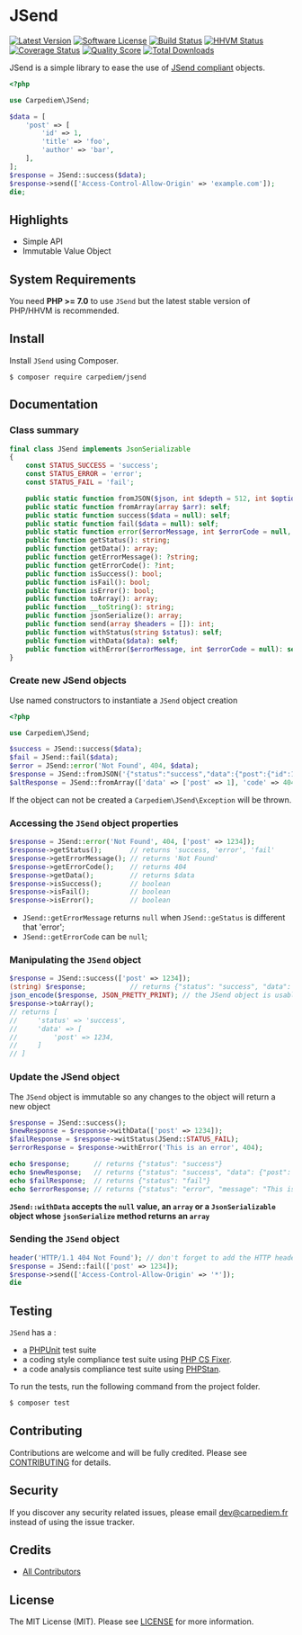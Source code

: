 JSend
==========

[![Latest Version](https://img.shields.io/github/release/carpediem/jsend.svg?style=flat-square)](https://github.com/carpediem/jsend/releases)
[![Software License](https://img.shields.io/badge/license-MIT-brightgreen.svg?style=flat-square)](LICENSE.md)
[![Build Status](https://img.shields.io/travis/carpediem/JSend/master.svg?style=flat-square)](https://travis-ci.org/carpediem/JSend)
[![HHVM Status](https://img.shields.io/hhvm/carpediem/jsend.svg?style=flat-square)](http://hhvm.h4cc.de/package/carpediem/jsend)
[![Coverage Status](https://img.shields.io/scrutinizer/coverage/g/carpediem/jsend.svg?style=flat-square)](https://scrutinizer-ci.com/g/carpediem/jsend/code-structure)
[![Quality Score](https://img.shields.io/scrutinizer/g/carpediem/jsend.svg?style=flat-square)](https://scrutinizer-ci.com/g/carpediem/jsend)
[![Total Downloads](https://img.shields.io/packagist/dt/carpediem/jsend.svg?style=flat-square)](https://packagist.org/packages/carpediem/jsend)

JSend is a simple library to ease the use of [JSend compliant](https://labs.omniti.com/labs/jsend) objects.

```php
<?php

use Carpediem\JSend;

$data = [
    'post' => [
        'id' => 1,
        'title' => 'foo',
        'author' => 'bar',
    ],
];
$response = JSend::success($data);
$response->send(['Access-Control-Allow-Origin' => 'example.com']);
die;
```

Highlights
-------

* Simple API
* Immutable Value Object

System Requirements
-------

You need **PHP >= 7.0** to use `JSend` but the latest stable version of PHP/HHVM is recommended.

Install
-------

Install `JSend` using Composer.

```
$ composer require carpediem/jsend
```

Documentation
-------

### Class summary

```php
final class JSend implements JsonSerializable
{
    const STATUS_SUCCESS = 'success';
    const STATUS_ERROR = 'error';
    const STATUS_FAIL = 'fail';

    public static function fromJSON($json, int $depth = 512, int $options = 0): self;
    public static function fromArray(array $arr): self;
    public static function success($data = null): self;
    public static function fail($data = null): self;
    public static function error($errorMessage, int $errorCode = null, $data = null): self;
    public function getStatus(): string;
    public function getData(): array;
    public function getErrorMessage(): ?string;
    public function getErrorCode(): ?int;
    public function isSuccess(): bool;
    public function isFail(): bool;
    public function isError(): bool;
    public function toArray(): array;
    public function __toString(): string;
    public function jsonSerialize(): array;
    public function send(array $headers = []): int;
    public function withStatus(string $status): self;
    public function withData($data): self;
    public function withError($errorMessage, int $errorCode = null): self;
}
```

### Create new JSend objects

Use named constructors to instantiate a `JSend` object creation

```php
<?php

use Carpediem\JSend;

$success = JSend::success($data);
$fail = JSend::fail($data);
$error = JSend::error('Not Found', 404, $data);
$response = JSend::fromJSON('{"status":"success","data":{"post":{"id":1,"title":"foo","author":"bar"}}}');
$altResponse = JSend::fromArray(['data' => ['post' => 1], 'code' => 404, 'message' => 'Post not Found']);
```

If the object can not be created a `Carpediem\JSend\Exception` will be thrown.

### Accessing the `JSend` object properties

```php
$response = JSend::error('Not Found', 404, ['post' => 1234]);
$response->getStatus();       // returns 'success, 'error', 'fail'
$response->getErrorMessage(); // returns 'Not Found'
$response->getErrorCode();    // returns 404
$response->getData();         // returns $data
$response->isSuccess();       // boolean
$response->isFail();          // boolean
$response->isError();         // boolean
```

- `JSend::getErrorMessage` returns `null` when `JSend::geStatus` is different that 'error';
- `JSend::getErrorCode` can be `null`;


### Manipulating the `JSend` object

```php
$response = JSend::success(['post' => 1234]);
(string) $response;           // returns {"status": "success", "data": {"post": 1234}}
json_encode($response, JSON_PRETTY_PRINT); // the JSend object is usable directly with PHP json_encode function
$response->toArray();
// returns [
//     'status' => 'success',
//     'data' => [
//         'post' => 1234,
//     ]
// ]
```

### Update the JSend object

The `JSend` object is immutable so any changes to the object will return a new object

```php
$response = JSend::success();
$newResponse = $response->withData(['post' => 1234]);
$failResponse = $response->witStatus(JSend::STATUS_FAIL);
$errorResponse = $response->withError('This is an error', 404);

echo $response;      // returns {"status": "success"}
echo $newResponse;   // returns {"status": "success", "data": {"post": 1234}}
echo $failResponse;  // returns {"status": "fail"}
echo $errorResponse; // returns {"status": "error", "message": "This is an error", code: 404}
```

**`JSend::withData` accepts the `null` value, an `array` or a `JsonSerializable` object whose `jsonSerialize` method returns an `array`**

### Sending the `JSend` object

```php
header('HTTP/1.1 404 Not Found'); // don't forget to add the HTTP header
$response = JSend::fail(['post' => 1234]);
$response->send(['Access-Control-Allow-Origin' => '*']);
die
```

Testing
-------

`JSend` has a :

- a [PHPUnit](https://phpunit.de) test suite
- a coding style compliance test suite using [PHP CS Fixer](http://cs.sensiolabs.org/).
- a code analysis compliance test suite using [PHPStan](https://github.com/phpstan/phpstan).

To run the tests, run the following command from the project folder.

``` bash
$ composer test
```

Contributing
-------

Contributions are welcome and will be fully credited. Please see [CONTRIBUTING](CONTRIBUTING.md) for details.

Security
-------

If you discover any security related issues, please email dev@carpediem.fr instead of using the issue tracker.

Credits
-------

- [All Contributors](https://github.com/carpediem/JSend/graphs/contributors)

License
-------

The MIT License (MIT). Please see [LICENSE](LICENSE) for more information.

[PSR-2]: http://www.php-fig.org/psr/psr-2/
[PSR-4]: http://www.php-fig.org/psr/psr-4/
